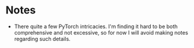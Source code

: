 # Notes

- There quite a few PyTorch intricacies. I'm finding it hard to be both comprehensive and not excessive, so for now I will avoid making notes regarding such details. 

